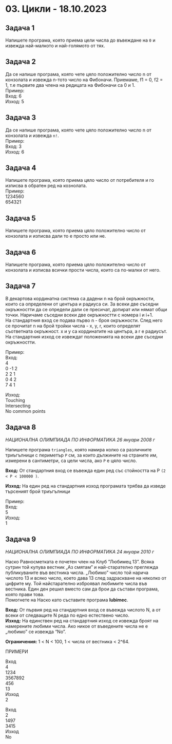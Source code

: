 # 03. Цикли - 18.10.2023

## Задача 1
Напишете програма, която приема цели числа до въвеждане на `0` и извежда най-малкото и най-голямото от тях.

## Задача 2
Да се напише програма, която чете цяло положително число n от конзолата и извежда n-тото число на Фибоначи. Приемаме, f1 = 0, f2 = 1, т.е първите два члена на редицата на Фибоначи са 0 и 1.      
Пример:     
Вход: 6     
Изход: 5    

## Задача 3
Да се напише програма, която чете цяло положително число n от конзолата и извежда `n!`.      
Пример:     
Вход: 3     
Изход: 6    

## Задача 4
Напишете програма, която приема цяло число от потребителя и го изписва в обратен ред на кознолата.     
Пример:     
1234560      
654321     

## Задача 5
Напишете програма, която приема цяло положително число от конзолата и изписва дали то е просто или не. 

## Задача 6
Напишете програма, която приема цяло положително число от конзолата и изписва всички прости числа, които са по-малки от него. 

## Задача 7
В декартова кординатна система са дадени n на брой окръжности, които са определени от центъра и радиуса си. За всеки две съседни окръжностти да се определи дали се пресичат, допират или нямат общи точки. Наричаме съседни всеки две окръжностти с номера i и i+1.     
На стандартния вход се подава първо n - броя окръжности. След него се прочитат n на брой тройки числа - x, y, r, които определят съответната окръжност. x и y са кординатите на центъра, а r е радиусът. На стандартния изход се извеждат положенията на всеки две съседни окръжностти.

Пример:     
Вход:    
4    
0 -1 2     
2 2 1   
0 4 2   
7 4 1     

Изход:  
Touching    
Intersecting       
No common points         

## Задача 8 
*НАЦИОНАЛНА ОЛИМПИАДА ПО ИНФОРМАТИКА 26 януари 2008 г*

Напишете програма `triangles`, която намира колко са различните триъгълници с периметър `P` см, за които дължините на страните им, измерени в сантиметри, са цели числа, ако `P` е цяло число. 

**Вход:** От стандартния вход се въвежда един ред със стойността на P `(2 < P < 100000 )`.   

**Изход:** На един ред на стандартния изход програмата трябва да изведе търсеният брой триъгълници     


Пример:     
Вход:    
5      
Изход:  
1

## Задача 9
*НАЦИОНАЛНА ОЛИМПИАДА ПО ИНФОРМАТИКА 24 януари 2010 г*

Наско Равносметката е почетен член на Клуб ”Любимец 13”. Всяка сутрин той купува вестник „Аз смятам” и най-старателно преглежда публикуваните във вестника числа. „Любимо” число той нарича числото 13 и всяко число, което дава 13 след задраскване на няколко от цифрите му. Той найстарателно изброявал любимите числа във вестника. Един ден решил вместо сам да брои да състави програма, която прави това.         
Помогнете на Наско като съставите програма **lubimec**.     

**Вход:** От първия ред на стандартния вход се въвежда числото N, а от всеки от следващите N реда по едно естествено число.    
**Изход:** На единствен ред на стандартния изход се извежда броят на намерените любими числа. Ако никое от въведените числа не е „любимо” се извежда “No”.     

**Ограничения:** 1 < N < 100, 1 <  числа от вестника < 2^64.    

ПРИМЕРИ

Вход     
4     
1234      
3567892      
456      
13      
Изход   
2   

Вход    
2    
1497    
3415     
Изход    
No   
